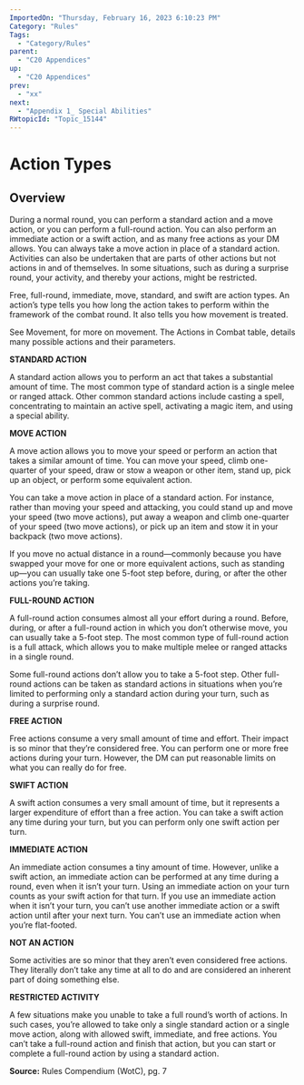 ```yaml
---
ImportedOn: "Thursday, February 16, 2023 6:10:23 PM"
Category: "Rules"
Tags:
  - "Category/Rules"
parent:
  - "C20 Appendices"
up:
  - "C20 Appendices"
prev:
  - "xx"
next:
  - "Appendix 1_ Special Abilities"
RWtopicId: "Topic_15144"
---
```

# Action Types
## Overview
During a normal round, you can perform a standard action and a move action, or you can perform a full-round action. You can also perform an immediate action or a swift action, and as many free actions as your DM allows. You can always take a move action in place of a standard action. Activities can also be undertaken that are parts of other actions but not actions in and of themselves. In some situations, such as during a surprise round, your activity, and thereby your actions, might be restricted.

Free, full-round, immediate, move, standard, and swift are action types. An action’s type tells you how long the action takes to perform within the framework of the combat round. It also tells you how movement is treated.

See Movement, for more on movement. The Actions in Combat table, details many possible actions and their parameters.

**STANDARD ACTION**

A standard action allows you to perform an act that takes a substantial amount of time. The most common type of standard action is a single melee or ranged attack. Other common standard actions include casting a spell, concentrating to maintain an active spell, activating a magic item, and using a special ability.

**MOVE ACTION**

A move action allows you to move your speed or perform an action that takes a similar amount of time. You can move your speed, climb one-quarter of your speed, draw or stow a weapon or other item, stand up, pick up an object, or perform some equivalent action.

You can take a move action in place of a standard action. For instance, rather than moving your speed and attacking, you could stand up and move your speed (two move actions), put away a weapon and climb one-quarter of your speed (two move actions), or pick up an item and stow it in your backpack (two move actions).

If you move no actual distance in a round—commonly because you have swapped your move for one or more equivalent actions, such as standing up—you can usually take one 5-foot step before, during, or after the other actions you’re taking.

**FULL-ROUND ACTION**

A full-round action consumes almost all your effort during a round. Before, during, or after a full-round action in which you don’t otherwise move, you can usually take a 5-foot step. The most common type of full-round action is a full attack, which allows you to make multiple melee or ranged attacks in a single round.

Some full-round actions don’t allow you to take a 5-foot step. Other full-round actions can be taken as standard actions in situations when you’re limited to performing only a standard action during your turn, such as during a surprise round.

**FREE ACTION**

Free actions consume a very small amount of time and effort. Their impact is so minor that they’re considered free. You can perform one or more free actions during your turn. However, the DM can put reasonable limits on what you can really do for free.

**SWIFT ACTION**

A swift action consumes a very small amount of time, but it represents a larger expenditure of effort than a free action. You can take a swift action any time during your turn, but you can perform only one swift action per turn.

**IMMEDIATE ACTION**

An immediate action consumes a tiny amount of time. However, unlike a swift action, an immediate action can be performed at any time during a round, even when it isn’t your turn. Using an immediate action on your turn counts as your swift action for that turn. If you use an immediate action when it isn’t your turn, you can’t use another immediate action or a swift action until after your next turn. You can’t use an immediate action when you’re flat-footed.

**NOT AN ACTION**

Some activities are so minor that they aren’t even considered free actions. They literally don’t take any time at all to do and are considered an inherent part of doing something else.

**RESTRICTED ACTIVITY**

A few situations make you unable to take a full round’s worth of actions. In such cases, you’re allowed to take only a single standard action or a single move action, along with allowed swift, immediate, and free actions. You can’t take a full-round action and finish that action, but you can start or complete a full-round action by using a standard action.

**Source:** Rules Compendium (WotC), pg. 7

